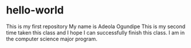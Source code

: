 # hello-world
This is my first repository
My name is Adeola Ogundipe
This is my second time taken this class and I hope I can successfully finish this class.
I am in the computer science major program. 
